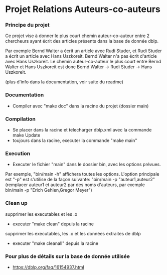 # Projet Relations Auteurs-co-auteurs

### Principe du projet
Ce projet vise à donner le plus court chemin auteur-co-auteur entre 2 chercheurs ayant écrit des articles présents dans la base de donnée dblp.

Par exemple Bernd Walter a écrit un article avec Rudi Studer, et Rudi Studer a écrit un article avec Hans Uszkoreit.
Bernd Walter n'a pas écrit d'article avec Hans Uszkoreit.
Le chemin auteur-co-auteur le plus court entre Bernd Walter et Hans Uszkoreit est donc Bernd Walter -> Rudi Studer -> Hans Uszkoreit.

(plus d'info dans la documentation, voir suite du readme)

### Documentation
- Compiler avec "make doc" dans la racine du projet (dossier main)

### Compilation
- Se placer dans la racine et telecharger dblp.xml avec la commande make Update
- toujours dans la racine, executer la commande "make main"

### Execution
- Executer le fichier "main" dans le dossier bin, avec les options prévues.

Par exemple, "bin/main -h" affichera toutes les options.
L'option principale est "-p" est s'utilise de la façon suivante: "bin/main -p "auteur1,auteur2"
(remplacer auteur1 et auteur2 par des noms d'auteurs, par exemple bin/main -p "Erich Gehlen,Gregor Meyer")


### Clean up 
supprimer les executables et les .o
- executer "make clean" depuis la racine

supprimer les executables, les .o et les données extraites de dblp
- executer "make cleanall" depuis la racine

### Pour plus de détails sur la base de donnée utilisée
-   https://dblp.org/faq/16154937.html

